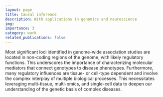 ```yaml
---
layout: page
title: Causal inference
description: With applications in genomics and neuroscience
img:
importance: 3
category: work
related_publications: false
---
```


Most significant loci identified in genome-wide association studies are located in non-coding regions of the genome, with likely regulatory functions. This underscores the importance of characterizing molecular mediators that connect genotypes to disease phenotypes. Furthermore, many regulatory influences are tissue- or cell-type dependent and involve the complex interplay of multiple biological processes. This necessitates leveraging multi-tissue, multi-omics, and single-cell data to deepen our understanding of the genetic basis of complex diseases.
